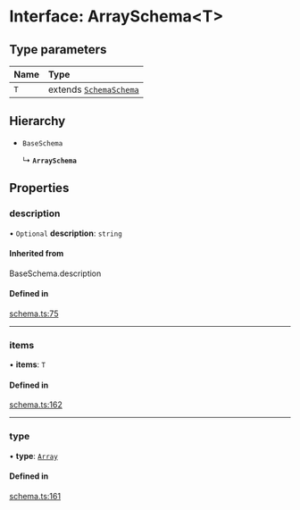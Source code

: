 # Interface: ArraySchema<T\>

## Type parameters

| Name | Type |
| :------ | :------ |
| `T` | extends [`Schema`](../README.md#schema)[`Schema`](../README.md#schema) |

## Hierarchy

- `BaseSchema`

  ↳ **`ArraySchema`**

## Properties

### description

• `Optional` **description**: `string`

#### Inherited from

BaseSchema.description

#### Defined in

[schema.ts:75](https://github.com/coda/packs-sdk/blob/main/schema.ts#L75)

___

### items

• **items**: `T`

#### Defined in

[schema.ts:162](https://github.com/coda/packs-sdk/blob/main/schema.ts#L162)

___

### type

• **type**: [`Array`](../enums/ValueType.md#array)

#### Defined in

[schema.ts:161](https://github.com/coda/packs-sdk/blob/main/schema.ts#L161)
